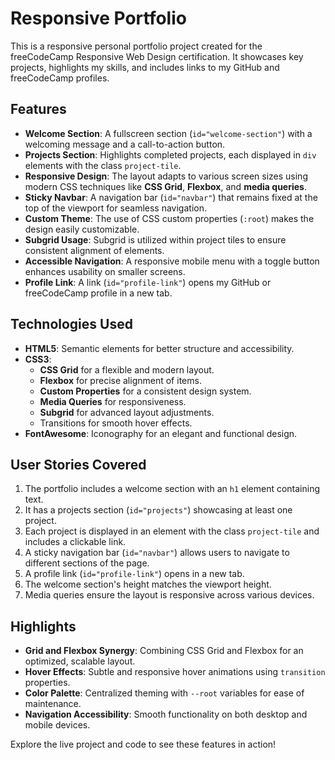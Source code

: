 # Responsive Portfolio

This is a responsive personal portfolio project created for the freeCodeCamp Responsive Web Design certification. It showcases key projects, highlights my skills, and includes links to my GitHub and freeCodeCamp profiles.

## Features

- **Welcome Section**: A fullscreen section (`id="welcome-section"`) with a welcoming message and a call-to-action button.
- **Projects Section**: Highlights completed projects, each displayed in `div` elements with the class `project-tile`.
- **Responsive Design**: The layout adapts to various screen sizes using modern CSS techniques like **CSS Grid**, **Flexbox**, and **media queries**.
- **Sticky Navbar**: A navigation bar (`id="navbar"`) that remains fixed at the top of the viewport for seamless navigation.
- **Custom Theme**: The use of CSS custom properties (`:root`) makes the design easily customizable.
- **Subgrid Usage**: Subgrid is utilized within project tiles to ensure consistent alignment of elements.
- **Accessible Navigation**: A responsive mobile menu with a toggle button enhances usability on smaller screens.
- **Profile Link**: A link (`id="profile-link"`) opens my GitHub or freeCodeCamp profile in a new tab.

## Technologies Used

- **HTML5**: Semantic elements for better structure and accessibility.
- **CSS3**: 
  - **CSS Grid** for a flexible and modern layout.
  - **Flexbox** for precise alignment of items.
  - **Custom Properties** for a consistent design system.
  - **Media Queries** for responsiveness.
  - **Subgrid** for advanced layout adjustments.
  - Transitions for smooth hover effects.
- **FontAwesome**: Iconography for an elegant and functional design.

## User Stories Covered

1. The portfolio includes a welcome section with an `h1` element containing text.
2. It has a projects section (`id="projects"`) showcasing at least one project.
3. Each project is displayed in an element with the class `project-tile` and includes a clickable link.
4. A sticky navigation bar (`id="navbar"`) allows users to navigate to different sections of the page.
5. A profile link (`id="profile-link"`) opens in a new tab.
6. The welcome section's height matches the viewport height.
7. Media queries ensure the layout is responsive across various devices.

## Highlights

- **Grid and Flexbox Synergy**: Combining CSS Grid and Flexbox for an optimized, scalable layout.
- **Hover Effects**: Subtle and responsive hover animations using `transition` properties.
- **Color Palette**: Centralized theming with `--root` variables for ease of maintenance.
- **Navigation Accessibility**: Smooth functionality on both desktop and mobile devices.

Explore the live project and code to see these features in action!
